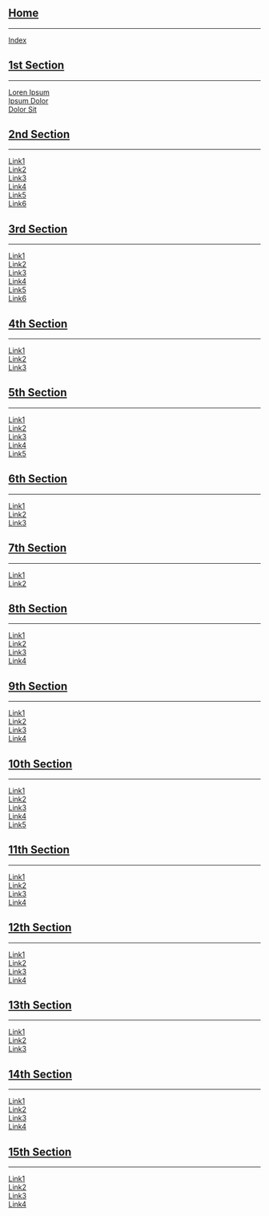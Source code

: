 ## [Home](README.md)

<hr>

[Index](README.md#index)

## [1st Section](first-section.md)

<hr>

[Loren Ipsum](first-section.md#heading1)  
[Ipsum Dolor](first-section.md#heading2)  
[Dolor Sit](first-section.md#heading3)

## [2nd Section](second-section.md)

<hr>

[Link1](Amet-Consectetur#amet-consectetur)  
[Link2](Consectetur-Adipiscing#consectetur-adipiscing)  
[Link3](Amet-Consectetur#amet-consectetur)  
[Link4](Consectetur-Adipiscing#consectetur-adipiscing)  
[Link5](Consectetur-Adipiscing#consectetur-adipiscing)  
[Link6](Consectetur-Adipiscing#consectetur-adipiscing)

## [3rd Section](second-section.md)

<hr>

[Link1](Amet-Consectetur#amet-consectetur)  
[Link2](Consectetur-Adipiscing#consectetur-adipiscing)  
[Link3](Amet-Consectetur#amet-consectetur)  
[Link4](Consectetur-Adipiscing#consectetur-adipiscing)  
[Link5](Consectetur-Adipiscing#consectetur-adipiscing)  
[Link6](Consectetur-Adipiscing#consectetur-adipiscing)

## [4th Section](second-section.md)

<hr>

[Link1](Amet-Consectetur#amet-consectetur)  
[Link2](Consectetur-Adipiscing#consectetur-adipiscing)  
[Link3](Amet-Consectetur#amet-consectetur)

## [5th Section](second-section.md)

<hr>

[Link1](Amet-Consectetur#amet-consectetur)  
[Link2](Consectetur-Adipiscing#consectetur-adipiscing)  
[Link3](Amet-Consectetur#amet-consectetur)  
[Link4](Consectetur-Adipiscing#consectetur-adipiscing)  
[Link5](Consectetur-Adipiscing#consectetur-adipiscing)

## [6th Section](second-section.md)

<hr>

[Link1](Amet-Consectetur#amet-consectetur)  
[Link2](Consectetur-Adipiscing#consectetur-adipiscing)  
[Link3](Amet-Consectetur#amet-consectetur)

## [7th Section](second-section.md)

<hr>

[Link1](Amet-Consectetur#amet-consectetur)  
[Link2](Consectetur-Adipiscing#consectetur-adipiscing)

## [8th Section](second-section.md)

<hr>

[Link1](Amet-Consectetur#amet-consectetur)  
[Link2](Consectetur-Adipiscing#consectetur-adipiscing)  
[Link3](Amet-Consectetur#amet-consectetur)  
[Link4](Consectetur-Adipiscing#consectetur-adipiscing)

## [9th Section](second-section.md)

<hr>

[Link1](Amet-Consectetur#amet-consectetur)  
[Link2](Consectetur-Adipiscing#consectetur-adipiscing)  
[Link3](Amet-Consectetur#amet-consectetur)  
[Link4](Consectetur-Adipiscing#consectetur-adipiscing)

## [10th Section](second-section.md)

<hr>

[Link1](Amet-Consectetur#amet-consectetur)  
[Link2](Consectetur-Adipiscing#consectetur-adipiscing)  
[Link3](Amet-Consectetur#amet-consectetur)  
[Link4](Consectetur-Adipiscing#consectetur-adipiscing)  
[Link5](Consectetur-Adipiscing#consectetur-adipiscing)

## [11th Section](second-section.md)

<hr>

[Link1](Amet-Consectetur#amet-consectetur)  
[Link2](Consectetur-Adipiscing#consectetur-adipiscing)  
[Link3](Amet-Consectetur#amet-consectetur)  
[Link4](Consectetur-Adipiscing#consectetur-adipiscing)

## [12th Section](second-section.md)

<hr>

[Link1](Amet-Consectetur#amet-consectetur)  
[Link2](Consectetur-Adipiscing#consectetur-adipiscing)  
[Link3](Amet-Consectetur#amet-consectetur)  
[Link4](Consectetur-Adipiscing#consectetur-adipiscing)

## [13th Section](second-section.md)

<hr>

[Link1](Amet-Consectetur#amet-consectetur)  
[Link2](Consectetur-Adipiscing#consectetur-adipiscing)  
[Link3](Amet-Consectetur#amet-consectetur)

## [14th Section](second-section.md)

<hr>

[Link1](Amet-Consectetur#amet-consectetur)  
[Link2](Consectetur-Adipiscing#consectetur-adipiscing)  
[Link3](Amet-Consectetur#amet-consectetur)  
[Link4](Amet-Consectetur#amet-consectetur)

## [15th Section](second-section.md)

<hr>

[Link1](Amet-Consectetur#amet-consectetur)  
[Link2](Consectetur-Adipiscing#consectetur-adipiscing)  
[Link3](Amet-Consectetur#amet-consectetur)  
[Link4](Amet-Consectetur#amet-consectetur)
